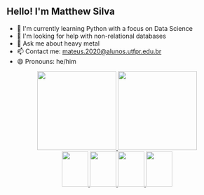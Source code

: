 ## Hello! I'm Matthew Silva

- 🌱 I'm currently learning Python with a focus on Data Science
- 🤔 I'm looking for help with non-relational databases
- 💬 Ask me about heavy metal
- 📫 Contact me: mateus.2020@alunos.utfpr.edu.br
- 😄 Pronouns: he/him

<div align="center">
  <a href="https://github.com/MateusSilva00">
  <img height="180em" src="https://github-readme-stats.vercel.app/api?username=MateusSilva00&show_icons=true&theme=tokyonight&include_all_commits=true&count_private=true&border_radius=8px">
  <img height="180em" src="https://github-readme-stats.vercel.app/api/top-langs/?username=MateusSilva00&layout=compact&langs_count=7&theme=tokyonight&border_radius=8px">
</div>

<div align="center" display:"inline-block">
  <img height="80" width="60" src="https://cdn.jsdelivr.net/gh/devicons/devicon/icons/python/python-original.svg">
  <img height="80" width="60" src="https://cdn.jsdelivr.net/gh/devicons/devicon/icons/c/c-original.svg">
  <img height="80" width="60" src="https://cdn.jsdelivr.net/gh/devicons/devicon/icons/javascript/javascript-original.svg">
  <img height="80" width="60" src="https://cdn.jsdelivr.net/gh/devicons/devicon/icons/mysql/mysql-original-wordmark.svg"> 
</div>

##
